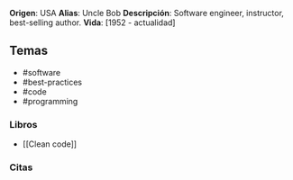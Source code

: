 **Origen**: USA
**Alias**: Uncle Bob
**Descripción**: Software engineer, instructor, best-selling author.
**Vida**: [1952 - actualidad]


## Temas
- #software
- #best-practices
- #code
- #programming

### Libros
- [[Clean code]]


### Citas
